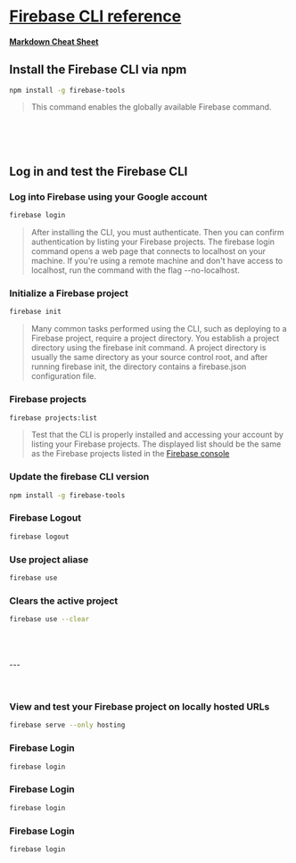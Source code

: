 # **[Firebase CLI reference](https://firebase.google.com/docs/cli)**
#### [Markdown Cheat Sheet](https://www.markdownguide.org/cheat-sheet/)

## Install the Firebase CLI via npm
``` bash
npm install -g firebase-tools
```
> This command enables the globally available Firebase command.

</br>
</br>
</br>

## Log in and test the Firebase CLI
### Log into Firebase using your Google account
``` bash
firebase login
```
> After installing the CLI, you must authenticate. Then you can confirm authentication by listing your Firebase projects. The firebase login command opens a web page that connects to localhost on your machine. If you're using a remote machine and don't have access to localhost, run the command with the flag --no-localhost.


### Initialize a Firebase project
``` bash
firebase init
```
> Many common tasks performed using the CLI, such as deploying to a Firebase project, require a project directory. You establish a project directory using the firebase init command. A project directory is usually the same directory as your source control root, and after running firebase init, the directory contains a firebase.json configuration file.


### Firebase projects
``` bash
firebase projects:list
```
> Test that the CLI is properly installed and accessing your account by listing your Firebase projects. The displayed list should be the same as the Firebase projects listed in the [Firebase console](https://console.firebase.google.com/u/0/?_gl=1*14imetw*_ga*NjE2NDk0NjYyLjE2OTI1NDUxMjI.*_ga_CW55HF8NVT*MTY5MjU0NTEyMi4xLjAuMTY5MjU0NTEyMi4wLjAuMA..&pli=1)


### Update the firebase CLI version
``` bash
npm install -g firebase-tools
```


### Firebase Logout
``` bash
firebase logout
```

### Use project aliase
``` bash
firebase use
```

### Clears the active project
``` bash
firebase use --clear
```
</br>
</br>
</br>
---
</br>
</br>
</br>

###  View and test your Firebase project on locally hosted URLs
``` bash
firebase serve --only hosting
```
### Firebase Login
``` bash
firebase login
```
### Firebase Login
``` bash
firebase login
```
### Firebase Login
``` bash
firebase login
```
